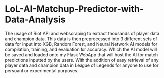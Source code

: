 # LoL-AI-Matchup-Predictor-with-Data-Analysis
 The usage of Riot API and webscraping to extract thousands of player data and champion data. This data is then preprocessed into 3 different sets of data for input into XGB, Random Forest, and Neural Network AI models for compilation, training, and evaluation for accuracy. Which the AI model will be saved and loaded onto my Flask WebApp that will host the AI for match predictions inputted by the users. With the addition of easy retrieval of any player data and champion data in League of Legends for anyone to use for persoanl or experimental purposes.
